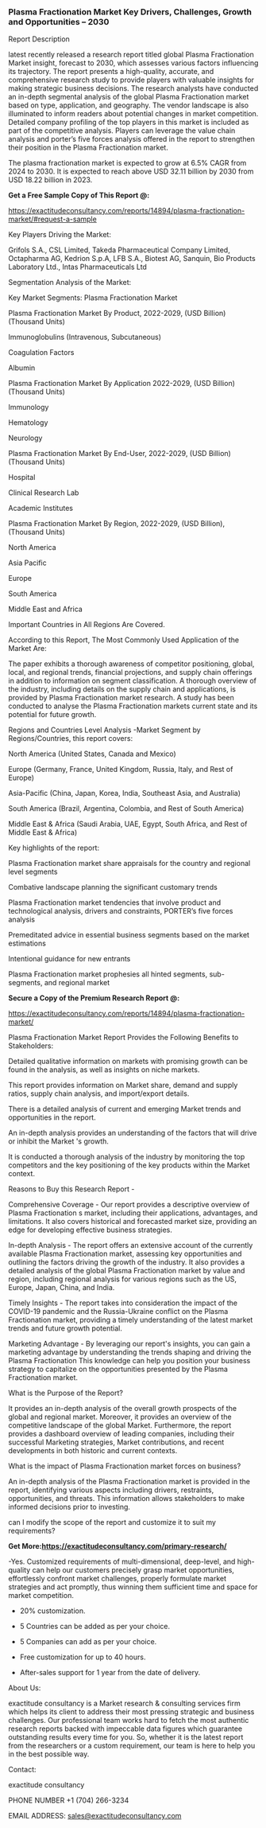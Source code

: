 ### Plasma Fractionation Market Key Drivers, Challenges, Growth and Opportunities – 2030

Report Description

latest recently released a research report titled global Plasma Fractionation Market insight, forecast to 2030, which assesses various factors influencing its trajectory. The report presents a high-quality, accurate, and comprehensive research study to provide players with valuable insights for making strategic business decisions. The research analysts have conducted an in-depth segmental analysis of the global Plasma Fractionation market based on type, application, and geography. The vendor landscape is also illuminated to inform readers about potential changes in market competition. Detailed company profiling of the top players in this market is included as part of the competitive analysis. Players can leverage the value chain analysis and porter’s five forces analysis offered in the report to strengthen their position in the Plasma Fractionation market.

The plasma fractionation market is expected to grow at 6.5% CAGR from 2024 to 2030. It is expected to reach above USD 32.11 billion by 2030 from USD 18.22 billion in 2023.

**Get a Free Sample Copy of This Report @:**

https://exactitudeconsultancy.com/reports/14894/plasma-fractionation-market/#request-a-sample

Key Players Driving the Market:

Grifols S.A., CSL Limited, Takeda Pharmaceutical Company Limited, Octapharma AG, Kedrion S.p.A, LFB S.A., Biotest AG, Sanquin, Bio Products Laboratory Ltd., Intas Pharmaceuticals Ltd

Segmentation Analysis of the Market:

Key Market Segments: Plasma Fractionation Market

Plasma Fractionation Market By Product, 2022-2029, (USD Billion) (Thousand Units)

Immunoglobulins (Intravenous, Subcutaneous)

Coagulation Factors

Albumin

Plasma Fractionation Market By Application 2022-2029, (USD Billion) (Thousand Units)

Immunology

Hematology

Neurology

Plasma Fractionation Market By End-User, 2022-2029, (USD Billion) (Thousand Units)

Hospital

Clinical Research Lab

Academic Institutes

Plasma Fractionation Market By Region, 2022-2029, (USD Billion), (Thousand Units)

North America

Asia Pacific

Europe

South America

Middle East and Africa

Important Countries in All Regions Are Covered.

According to this Report, The Most Commonly Used Application of the Market Are:

The paper exhibits a thorough awareness of competitor positioning, global, local, and regional trends, financial projections, and supply chain offerings in addition to information on segment classification. A thorough overview of the industry, including details on the supply chain and applications, is provided by Plasma Fractionation market research. A study has been conducted to analyse the Plasma Fractionation markets current state and its potential for future growth.

Regions and Countries Level Analysis -Market Segment by Regions/Countries, this report covers:

North America (United States, Canada and Mexico)

Europe (Germany, France, United Kingdom, Russia, Italy, and Rest of Europe)

Asia-Pacific (China, Japan, Korea, India, Southeast Asia, and Australia)

South America (Brazil, Argentina, Colombia, and Rest of South America)

Middle East & Africa (Saudi Arabia, UAE, Egypt, South Africa, and Rest of Middle East & Africa)

Key highlights of the report:

Plasma Fractionation market share appraisals for the country and regional level segments

Combative landscape planning the significant customary trends

Plasma Fractionation market tendencies that involve product and technological analysis, drivers and constraints, PORTER’s five forces analysis

Premeditated advice in essential business segments based on the market estimations

Intentional guidance for new entrants

Plasma Fractionation market prophesies all hinted segments, sub-segments, and regional market

**Secure a Copy of the Premium Research Report @:**

https://exactitudeconsultancy.com/reports/14894/plasma-fractionation-market/

Plasma Fractionation Market Report Provides the Following Benefits to Stakeholders:

Detailed qualitative information on markets with promising growth can be found in the analysis, as well as insights on niche markets.

This report provides information on Market share, demand and supply ratios, supply chain analysis, and import/export details.

There is a detailed analysis of current and emerging Market trends and opportunities in the report.

An in-depth analysis provides an understanding of the factors that will drive or inhibit the Market 's growth.

It is conducted a thorough analysis of the industry by monitoring the top competitors and the key positioning of the key products within the Market context.

Reasons to Buy this Research Report -

Comprehensive Coverage - Our report provides a descriptive overview of Plasma Fractionation s market, including their applications, advantages, and limitations. It also covers historical and forecasted market size, providing an edge for developing effective business strategies.

In-depth Analysis - The report offers an extensive account of the currently available Plasma Fractionation market, assessing key opportunities and outlining the factors driving the growth of the industry. It also provides a detailed analysis of the global Plasma Fractionation market by value and region, including regional analysis for various regions such as the US, Europe, Japan, China, and India.

Timely Insights - The report takes into consideration the impact of the COVID-19 pandemic and the Russia-Ukraine conflict on the Plasma Fractionation market, providing a timely understanding of the latest market trends and future growth potential.

Marketing Advantage - By leveraging our report's insights, you can gain a marketing advantage by understanding the trends shaping and driving the Plasma Fractionation This knowledge can help you position your business strategy to capitalize on the opportunities presented by the Plasma Fractionation market.

What is the Purpose of the Report?

It provides an in-depth analysis of the overall growth prospects of the global and regional market. Moreover, it provides an overview of the competitive landscape of the global Market. Furthermore, the report provides a dashboard overview of leading companies, including their successful Marketing strategies, Market contributions, and recent developments in both historic and current contexts.

What is the impact of Plasma Fractionation market forces on business?

An in-depth analysis of the Plasma Fractionation market is provided in the report, identifying various aspects including drivers, restraints, opportunities, and threats. This information allows stakeholders to make informed decisions prior to investing.

can I modify the scope of the report and customize it to suit my requirements?

**Get More:https://exactitudeconsultancy.com/primary-research/**

-Yes. Customized requirements of multi-dimensional, deep-level, and high-quality can help our customers precisely grasp market opportunities, effortlessly confront market challenges, properly formulate market strategies and act promptly, thus winning them sufficient time and space for market competition.

- 20% customization.

- 5 Countries can be added as per your choice.

- 5 Companies can add as per your choice.

- Free customization for up to 40 hours.

- After-sales support for 1 year from the date of delivery.

About Us:

exactitude consultancy is a Market research & consulting services firm which helps its client to address their most pressing strategic and business challenges. Our professional team works hard to fetch the most authentic research reports backed with impeccable data figures which guarantee outstanding results every time for you. So, whether it is the latest report from the researchers or a custom requirement, our team is here to help you in the best possible way.

Contact:

exactitude consultancy

PHONE NUMBER +1 (704) 266-3234

EMAIL ADDRESS: sales@exactitudeconsultancy.com
